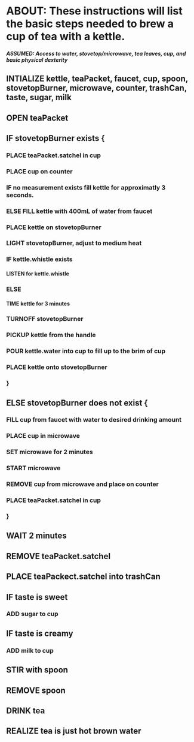 # ABOUT: These instructions will list the basic steps needed to brew a cup of tea with a kettle. 
##### ASSUMED: Access to water, stovetop/microwave, tea leaves, cup, and basic physical dexterity 

## INTIALIZE kettle, teaPacket, faucet, cup, spoon, stovetopBurner, microwave, counter, trashCan, taste, sugar, milk

## OPEN teaPacket


## IF stovetopBurner exists {
### PLACE teaPacket.satchel in cup
### PLACE cup on counter
### IF no measurement exists fill kettle for approximatly 3 seconds.
### ELSE FILL kettle with 400mL of water from faucet
### PLACE kettle on stovetopBurner
### LIGHT stovetopBurner, adjust to medium heat
### IF kettle.whistle exists 
#### LISTEN for kettle.whistle
### ELSE
#### TIME kettle for 3 minutes
### TURNOFF stovetopBurner
### PICKUP kettle from the handle
### POUR kettle.water into cup to fill up to the brim of cup
### PLACE kettle onto stovetopBurner
### }

## ELSE stovetopBurner does not exist {
### FILL cup from faucet with water to desired drinking amount
### PLACE cup in microwave
### SET microwave for 2 minutes
### START microwave
### REMOVE cup from microwave and place on counter
### PLACE teaPacket.satchel in cup
### } 

## WAIT 2 minutes
## REMOVE teaPacket.satchel
## PLACE teaPackect.satchel into trashCan
## IF taste is sweet
### ADD sugar to cup
## IF taste is creamy
### ADD milk to cup
## STIR with spoon
## REMOVE spoon
## DRINK tea
## REALIZE tea is just hot brown water

